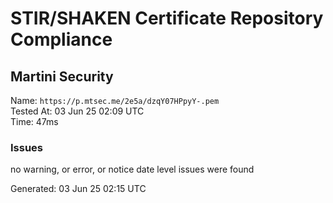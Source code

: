 # STIR/SHAKEN Certificate Repository Compliance

## Martini Security

Name: `https://p.mtsec.me/2e5a/dzqY07HPpyY-.pem`\
Tested At: 03 Jun 25 02:09 UTC\
Time: 47ms

### Issues

no warning, or error, or notice date level issues were found

Generated: 03 Jun 25 02:15 UTC